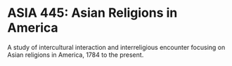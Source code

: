 # ASIA 445: Asian Religions in America

A study of intercultural interaction and interreligious encounter focusing on Asian religions in America, 1784 to the present.